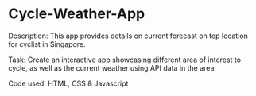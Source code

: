 # Cycle-Weather-App

Description: This app provides details on current forecast on top location for cyclist in Singapore. 

Task: Create an interactive app showcasing different area of interest to cycle, as well as the current weather using API data in the area

Code used: HTML, CSS & Javascript
